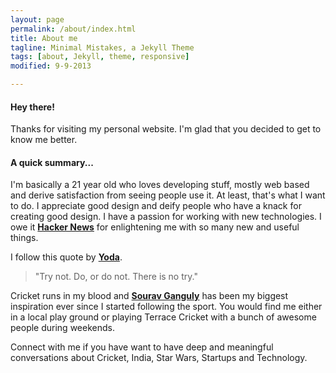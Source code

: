 ```yaml
---
layout: page
permalink: /about/index.html
title: About me
tagline: Minimal Mistakes, a Jekyll Theme
tags: [about, Jekyll, theme, responsive]
modified: 9-9-2013

---
```

#### Hey there! 
Thanks for visiting my personal website. I'm glad that you decided to get to know me better.

#### A quick summary...
I'm basically a 21 year old who loves developing stuff, mostly web based and derive satisfaction from seeing people use it. At least, that's what I want to do. I appreciate good design and deify people who have a knack for creating good design. I have a passion for working with new technologies. I owe it **[Hacker News](https://news.ycombinator.com/)** for enlightening me with so many new and useful things. 

I follow this quote by **[Yoda](http://en.wikipedia.org/wiki/Yoda)**.

> "Try not. Do, or do not. There is no try."

Cricket runs in my blood and **[Sourav Ganguly](http://en.wikipedia.org/wiki/Sourav_Ganguly)** has been my biggest inspiration ever since I started following the sport. You would find me either in a local play ground or playing Terrace Cricket with a bunch of awesome people during weekends. 

Connect with me if you have want to have deep and meaningful conversations about Cricket, India, Star Wars, Startups and Technology. 


